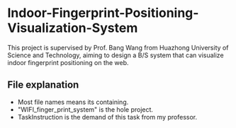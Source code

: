 # Indoor-Fingerprint-Positioning-Visualization-System
This project is supervised by Prof. Bang Wang from Huazhong University of Science and Technology, aiming to design a B/S system that can visualize indoor fingerprint positioning on the web.

## File explanation
- Most file names means its containing.
- "WIFI_finger_print_system" is the hole project.
- TaskInstruction is the demand of this task from my professor.

